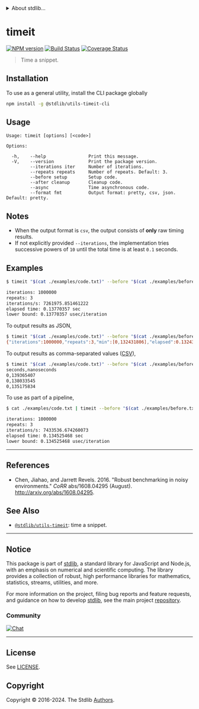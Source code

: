 <!--

@license Apache-2.0

Copyright (c) 2018 The Stdlib Authors.

Licensed under the Apache License, Version 2.0 (the "License");
you may not use this file except in compliance with the License.
You may obtain a copy of the License at

   http://www.apache.org/licenses/LICENSE-2.0

Unless required by applicable law or agreed to in writing, software
distributed under the License is distributed on an "AS IS" BASIS,
WITHOUT WARRANTIES OR CONDITIONS OF ANY KIND, either express or implied.
See the License for the specific language governing permissions and
limitations under the License.

-->


<details>
  <summary>
    About stdlib...
  </summary>
  <p>We believe in a future in which the web is a preferred environment for numerical computation. To help realize this future, we've built stdlib. stdlib is a standard library, with an emphasis on numerical and scientific computation, written in JavaScript (and C) for execution in browsers and in Node.js.</p>
  <p>The library is fully decomposable, being architected in such a way that you can swap out and mix and match APIs and functionality to cater to your exact preferences and use cases.</p>
  <p>When you use stdlib, you can be absolutely certain that you are using the most thorough, rigorous, well-written, studied, documented, tested, measured, and high-quality code out there.</p>
  <p>To join us in bringing numerical computing to the web, get started by checking us out on <a href="https://github.com/stdlib-js/stdlib">GitHub</a>, and please consider <a href="https://opencollective.com/stdlib">financially supporting stdlib</a>. We greatly appreciate your continued support!</p>
</details>

# timeit

[![NPM version][npm-image]][npm-url] [![Build Status][test-image]][test-url] [![Coverage Status][coverage-image]][coverage-url] <!-- [![dependencies][dependencies-image]][dependencies-url] -->

> Time a snippet.

<!-- Section to include introductory text. Make sure to keep an empty line after the intro `section` element and another before the `/section` close. -->

<section class="intro">

</section>

<!-- /.intro -->

<!-- Package usage documentation. -->





<!-- Package usage notes. Make sure to keep an empty line after the `section` element and another before the `/section` close. -->



<!-- Package usage examples. -->



<!-- Section for describing a command-line interface. -->



<section class="cli">



<section class="installation">

## Installation

To use as a general utility, install the CLI package globally

```bash
npm install -g @stdlib/utils-timeit-cli
```

</section>
<!-- CLI usage documentation. -->


<section class="usage">

## Usage

```text
Usage: timeit [options] [<code>]

Options:

  -h,    --help                Print this message.
  -V,    --version             Print the package version.
         --iterations iter     Number of iterations.
         --repeats repeats     Number of repeats. Default: 3.
         --before setup        Setup code.
         --after cleanup       Cleanup code.
         --async               Time asynchronous code.
         --format fmt          Output format: pretty, csv, json. Default: pretty.
```

</section>

<!-- /.usage -->

<!-- CLI usage notes. Make sure to keep an empty line after the `section` element and another before the `/section` close. -->

<section class="notes">

## Notes

-   When the output format is `csv`, the output consists of **only** raw timing results.
-   If not explicitly provided `--iterations`, the implementation tries successive powers of `10` until the total time is at least `0.1` seconds.

</section>

<!-- /.notes -->

<!-- CLI usage examples. -->

<section class="examples">

## Examples

```bash
$ timeit "$(cat ./examples/code.txt)" --before "$(cat ./examples/before.txt)" --iterations 1000000

iterations: 1000000
repeats: 3
iterations/s: 7261975.851461222
elapsed time: 0.13770357 sec
lower bound: 0.13770357 usec/iteration
```

To output results as JSON,

```bash
$ timeit "$(cat ./examples/code.txt)" --before "$(cat ./examples/before.txt)" --iterations 1000000 --format json
{"iterations":1000000,"repeats":3,"min":[0,132431806],"elapsed":0.132431806,"rate":7551056.1261997735,"times":[[0,142115140],[0,132431806],[0,134808376]]}
```

To output results as comma-separated values ([CSV][csv]),

```bash
$ timeit "$(cat ./examples/code.txt)" --before "$(cat ./examples/before.txt)" --iterations 1000000 --format csv
seconds,nanoseconds
0,139365407
0,138033545
0,135175834
```

To use as part of a pipeline,

```bash
$ cat ./examples/code.txt | timeit --before "$(cat ./examples/before.txt)" --iterations 1000000

iterations: 1000000
repeats: 3
iterations/s: 7433536.674260073
elapsed time: 0.134525468 sec
lower bound: 0.134525468 usec/iteration
```

</section>

<!-- /.examples -->

</section>

<!-- /.cli -->

<!-- Section to include cited references. If references are included, add a horizontal rule *before* the section. Make sure to keep an empty line after the `section` element and another before the `/section` close. -->

* * *

<section class="references">

## References

-   Chen, Jiahao, and Jarrett Revels. 2016. "Robust benchmarking in noisy environments." _CoRR_ abs/1608.04295 (August). <http://arxiv.org/abs/1608.04295>.

</section>

<!-- /.references -->

<!-- Section for related `stdlib` packages. Do not manually edit this section, as it is automatically populated. -->

<section class="related">

## See Also

-   <span class="package-name">[`@stdlib/utils-timeit`][@stdlib/utils-timeit]</span><span class="delimiter">: </span><span class="description">time a snippet.</span>


</section>

<!-- /.related -->

<!-- Section for all links. Make sure to keep an empty line after the `section` element and another before the `/section` close. -->


<section class="main-repo" >

* * *

## Notice

This package is part of [stdlib][stdlib], a standard library for JavaScript and Node.js, with an emphasis on numerical and scientific computing. The library provides a collection of robust, high performance libraries for mathematics, statistics, streams, utilities, and more.

For more information on the project, filing bug reports and feature requests, and guidance on how to develop [stdlib][stdlib], see the main project [repository][stdlib].

### Community

[![Chat][chat-image]][chat-url]

---

## License

See [LICENSE][stdlib-license].


## Copyright

Copyright &copy; 2016-2024. The Stdlib [Authors][stdlib-authors].

</section>

<!-- /.stdlib -->

<!-- Section for all links. Make sure to keep an empty line after the `section` element and another before the `/section` close. -->

<section class="links">

[npm-image]: http://img.shields.io/npm/v/@stdlib/utils-timeit-cli.svg
[npm-url]: https://npmjs.org/package/@stdlib/utils-timeit-cli

[test-image]: https://github.com/stdlib-js/utils-timeit/actions/workflows/test.yml/badge.svg?branch=main
[test-url]: https://github.com/stdlib-js/utils-timeit/actions/workflows/test.yml?query=branch:main

[coverage-image]: https://img.shields.io/codecov/c/github/stdlib-js/utils-timeit/main.svg
[coverage-url]: https://codecov.io/github/stdlib-js/utils-timeit?branch=main

<!--

[dependencies-image]: https://img.shields.io/david/stdlib-js/utils-timeit.svg
[dependencies-url]: https://david-dm.org/stdlib-js/utils-timeit/main

-->

[chat-image]: https://img.shields.io/gitter/room/stdlib-js/stdlib.svg
[chat-url]: https://app.gitter.im/#/room/#stdlib-js_stdlib:gitter.im

[stdlib]: https://github.com/stdlib-js/stdlib

[stdlib-authors]: https://github.com/stdlib-js/stdlib/graphs/contributors

[cli-section]: https://github.com/stdlib-js/utils-timeit#cli
[cli-url]: https://github.com/stdlib-js/utils-timeit/tree/cli
[@stdlib/utils-timeit]: https://github.com/stdlib-js/utils-timeit/tree/main

[umd]: https://github.com/umdjs/umd
[es-module]: https://developer.mozilla.org/en-US/docs/Web/JavaScript/Guide/Modules

[deno-url]: https://github.com/stdlib-js/utils-timeit/tree/deno
[deno-readme]: https://github.com/stdlib-js/utils-timeit/blob/deno/README.md
[umd-url]: https://github.com/stdlib-js/utils-timeit/tree/umd
[umd-readme]: https://github.com/stdlib-js/utils-timeit/blob/umd/README.md
[esm-url]: https://github.com/stdlib-js/utils-timeit/tree/esm
[esm-readme]: https://github.com/stdlib-js/utils-timeit/blob/esm/README.md
[branches-url]: https://github.com/stdlib-js/utils-timeit/blob/main/branches.md

[stdlib-license]: https://raw.githubusercontent.com/stdlib-js/utils-timeit/main/LICENSE

[strict-mode]: https://developer.mozilla.org/en-US/docs/Web/JavaScript/Reference/Strict_mode

[csv]: https://tools.ietf.org/html/rfc4180

[zalgo]: http://blog.izs.me/post/59142742143/designing-apis-for-asynchrony

</section>

<!-- /.links -->
